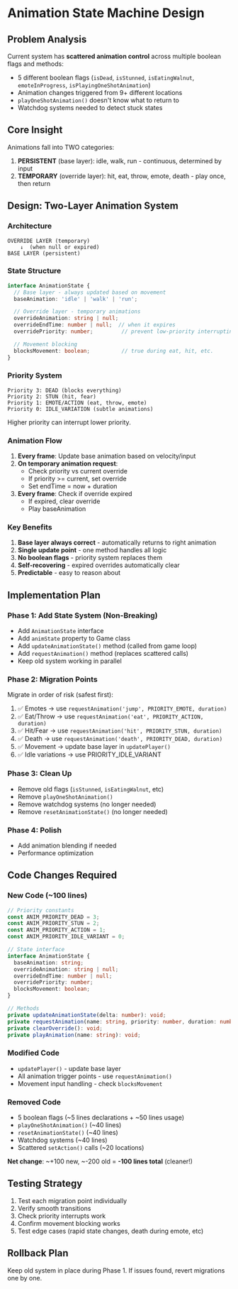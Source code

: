 # Animation State Machine Design

## Problem Analysis

Current system has **scattered animation control** across multiple boolean flags and methods:
- 5 different boolean flags (`isDead`, `isStunned`, `isEatingWalnut`, `emoteInProgress`, `isPlayingOneShotAnimation`)
- Animation changes triggered from 9+ different locations
- `playOneShotAnimation()` doesn't know what to return to
- Watchdog systems needed to detect stuck states

## Core Insight

Animations fall into TWO categories:
1. **PERSISTENT** (base layer): idle, walk, run - continuous, determined by input
2. **TEMPORARY** (override layer): hit, eat, throw, emote, death - play once, then return

## Design: Two-Layer Animation System

### Architecture
```
OVERRIDE LAYER (temporary)
    ↓  (when null or expired)
BASE LAYER (persistent)
```

### State Structure
```typescript
interface AnimationState {
  // Base layer - always updated based on movement
  baseAnimation: 'idle' | 'walk' | 'run';

  // Override layer - temporary animations
  overrideAnimation: string | null;
  overrideEndTime: number | null;  // when it expires
  overridePriority: number;         // prevent low-priority interrupting high

  // Movement blocking
  blocksMovement: boolean;          // true during eat, hit, etc.
}
```

### Priority System
```
Priority 3: DEAD (blocks everything)
Priority 2: STUN (hit, fear)
Priority 1: EMOTE/ACTION (eat, throw, emote)
Priority 0: IDLE_VARIATION (subtle animations)
```

Higher priority can interrupt lower priority.

### Animation Flow

1. **Every frame**: Update base animation based on velocity/input
2. **On temporary animation request**:
   - Check priority vs current override
   - If priority >= current, set override
   - Set endTime = now + duration
3. **Every frame**: Check if override expired
   - If expired, clear override
   - Play baseAnimation

### Key Benefits
1. **Base layer always correct** - automatically returns to right animation
2. **Single update point** - one method handles all logic
3. **No boolean flags** - priority system replaces them
4. **Self-recovering** - expired overrides automatically clear
5. **Predictable** - easy to reason about

## Implementation Plan

### Phase 1: Add State System (Non-Breaking)
- Add `AnimationState` interface
- Add `animState` property to Game class
- Add `updateAnimationState()` method (called from game loop)
- Add `requestAnimation()` method (replaces scattered calls)
- Keep old system working in parallel

### Phase 2: Migration Points
Migrate in order of risk (safest first):

1. ✅ Emotes → use `requestAnimation('jump', PRIORITY_EMOTE, duration)`
2. ✅ Eat/Throw → use `requestAnimation('eat', PRIORITY_ACTION, duration)`
3. ✅ Hit/Fear → use `requestAnimation('hit', PRIORITY_STUN, duration)`
4. ✅ Death → use `requestAnimation('death', PRIORITY_DEAD, duration)`
5. ✅ Movement → update base layer in `updatePlayer()`
6. ✅ Idle variations → use PRIORITY_IDLE_VARIANT

### Phase 3: Clean Up
- Remove old flags (`isStunned`, `isEatingWalnut`, etc)
- Remove `playOneShotAnimation()`
- Remove watchdog systems (no longer needed)
- Remove `resetAnimationState()` (no longer needed)

### Phase 4: Polish
- Add animation blending if needed
- Performance optimization

## Code Changes Required

### New Code (~100 lines)
```typescript
// Priority constants
const ANIM_PRIORITY_DEAD = 3;
const ANIM_PRIORITY_STUN = 2;
const ANIM_PRIORITY_ACTION = 1;
const ANIM_PRIORITY_IDLE_VARIANT = 0;

// State interface
interface AnimationState {
  baseAnimation: string;
  overrideAnimation: string | null;
  overrideEndTime: number | null;
  overridePriority: number;
  blocksMovement: boolean;
}

// Methods
private updateAnimationState(delta: number): void;
private requestAnimation(name: string, priority: number, duration: number, blocksMovement: boolean): boolean;
private clearOverride(): void;
private playAnimation(name: string): void;
```

### Modified Code
- `updatePlayer()` - update base layer
- All animation trigger points - use `requestAnimation()`
- Movement input handling - check `blocksMovement`

### Removed Code
- 5 boolean flags (~5 lines declarations + ~50 lines usage)
- `playOneShotAnimation()` (~40 lines)
- `resetAnimationState()` (~40 lines)
- Watchdog systems (~40 lines)
- Scattered `setAction()` calls (~20 locations)

**Net change**: ~+100 new, ~-200 old = **-100 lines total** (cleaner!)

## Testing Strategy

1. Test each migration point individually
2. Verify smooth transitions
3. Check priority interrupts work
4. Confirm movement blocking works
5. Test edge cases (rapid state changes, death during emote, etc)

## Rollback Plan

Keep old system in place during Phase 1. If issues found, revert migrations one by one.

